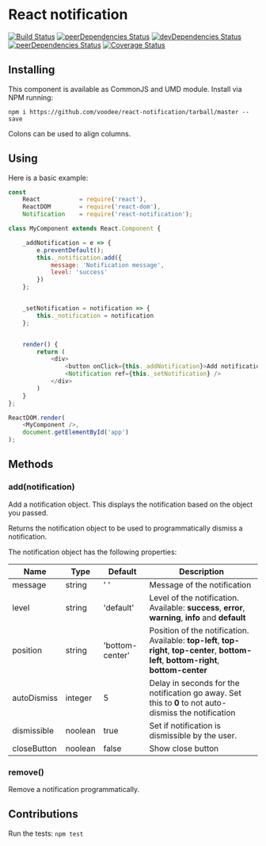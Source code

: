 # React notification
[![Build Status](https://travis-ci.org/voodee/react-notification.svg?branch=master)](https://travis-ci.org/voodee/react-notification) [![peerDependencies Status](https://david-dm.org/voodee/react-notification/peer-status.svg)](https://david-dm.org/voodee/react-notification?type=peer) [![devDependencies Status](https://david-dm.org/voodee/react-notification/dev-status.svg)](https://david-dm.org/voodee/react-notification?type=dev) [![peerDependencies Status](https://david-dm.org/voodee/react-notification/peer-status.svg)](https://david-dm.org/voodee/react-notification?type=peer) [![Coverage Status](https://coveralls.io/repos/github/voodee/react-notification/badge.svg?branch=master)](https://coveralls.io/github/voodee/react-notification?branch=master)

## Installing
This component is available as CommonJS and UMD module. Install via NPM running:

`npm i https://github.com/voodee/react-notification/tarball/master --save`

Colons can be used to align columns.


## Using
Here is a basic example:
```js
const
    React           = require('react'),
    ReactDOM        = require('react-dom'),
    Notification    = require('react-notification');

class MyComponent extends React.Component {

    _addNotification = e => {
        e.preventDefault();
        this._notification.add({
            message: 'Notification message',
            level: 'success'
        })
    };


    _setNotification = notification => {
        this._notification = notification
    };


    render() {
        return (
            <div>
                <button onClick={this._addNotification}>Add notification</button>
                <Notification ref={this._setNotification} />
            </div>
        )
    }
};

ReactDOM.render(
    <MyComponent />,
    document.getElementById('app')
);
```

## Methods
### add(notification)
Add a notification object. This displays the notification based on the object you passed.

Returns the notification object to be used to programmatically dismiss a notification.

The notification object has the following properties:

| Name         | Type            | Default         | Description                                                                                                                                                               |
|------------  |---------------  |---------        |-------------------------------------------------------------------------------------------------------------------------------------------------------------------------  |
| message      | string          | ' '             | Message of the notification                                                                                                                                              |
| level        | string          | 'default'       | Level of the notification. Available: **success**, **error**, **warning**, **info** and **default**                                                                                    |
| position     | string          | 'bottom-center' | Position of the notification. Available: **top-left**, **top-right**, **top-center**, **bottom-left**, **bottom-right**, **bottom-center**  |
| autoDismiss  | integer         | 5               | Delay in seconds for the notification go away. Set this to **0** to not auto-dismiss the notification                                                                      |
| dismissible  | noolean         | true            | Set if notification is dismissible by the user.
| closeButton  | noolean         | false           | Show close button


### remove()
Remove a notification programmatically.

## Contributions
Run the tests:
`npm test`
